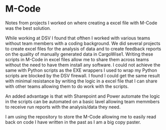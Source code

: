 # M-Code
Notes from projects I worked on where creating a excel file with M-Code was the best solution.

While working at DSV I found that ofthen I worked with various teams without team members with a coding background. We did several projects to create excel files for the analysis of data and to create feedback reports on the quality of manually generated data in CargoWise1. Writing these scripts in M-Code in excel files allow me to share them across teams without the need to have them install any software. I could not achieve the same with Python scripts as the EXE wrappers I used to wrap my Python scripts are blocked by the DSV firewall. I found I could get the same result with minimal resistance by writing the logic in a excel file that I can share with other teams allowing them to do work with the scripts.

An added advantage is that with Sharepoint and Power automate the logic in the scripts can be automated on a basic lavel allowing team memmbers to receive run reports with the analysis/data they need.

I am using the repository to store the M-Code allowing me to easily read back on code I have written in the past as I am a big copy paster. 